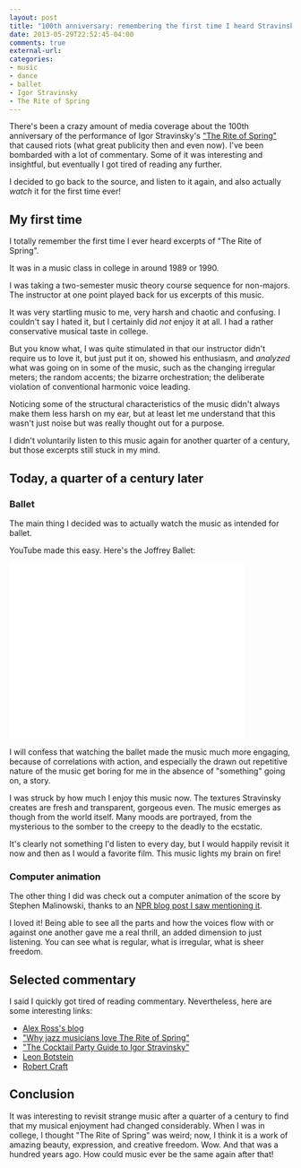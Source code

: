 ```yaml
---
layout: post
title: "100th anniversary: remembering the first time I heard Stravinsky's \"The Rite of Spring\""
date: 2013-05-29T22:52:45-04:00
comments: true
external-url: 
categories:
- music
- dance
- ballet
- Igor Stravinsky
- The Rite of Spring
---
```

There's been a crazy amount of media coverage about the 100th anniversary of the performance of Igor Stravinsky's ["The Rite of Spring"](http://en.wikipedia.org/wiki/The_Rite_of_Spring) that caused riots (what great publicity then and even now). I've been bombarded with a lot of commentary. Some of it was interesting and insightful, but eventually I got tired of reading any further.

I decided to go back to the source, and listen to it again, and also actually *watch* it for the first time ever!

<!--more-->

## My first time

I totally remember the first time I ever heard excerpts of "The Rite of Spring".

It was in a music class in college in around 1989 or 1990.

I was taking a two-semester music theory course sequence for non-majors. The instructor at one point played back for us excerpts of this music.

It was very startling music to me, very harsh and chaotic and confusing. I couldn't say I hated it, but I certainly did *not* enjoy it at all. I had a rather conservative musical taste in college.

But you know what, I was quite stimulated in that our instructor didn't require us to love it, but just put it on, showed his enthusiasm, and *analyzed* what was going on in some of the music, such as the changing irregular meters; the random accents; the bizarre orchestration; the deliberate violation of conventional harmonic voice leading.

Noticing some of the structural characteristics of the music didn't always make them less harsh on my ear, but at least let me understand that this wasn't just noise but was really thought out for a purpose.

I didn't voluntarily listen to this music again for another quarter of a century, but those excerpts still stuck in my mind.

## Today, a quarter of a century later

### Ballet

The main thing I decided was to actually watch the music as intended for ballet.

YouTube made this easy. Here's the Joffrey Ballet:

<iframe width="420" height="315" src="//www.youtube.com/embed/ewOBXph0hP4" frameborder="0" allowfullscreen></iframe>

I will confess that watching the ballet made the music much more engaging, because of correlations with action, and especially the drawn out repetitive nature of the music get boring for me in the absence of "something" going on, a story.

I was struck by how much I enjoy this music now. The textures Stravinsky creates are fresh and transparent, gorgeous even. The music emerges as though from the world itself. Many moods are portrayed, from the mysterious to the somber to the creepy to the deadly to the ecstatic.

It's clearly not something I'd listen to every day, but I would happily revisit it now and then as I would a favorite film. This music lights my brain on fire!

### Computer animation

The other thing I did was check out a computer animation of the score by Stephen Malinowski, thanks to an [NPR blog post I saw mentioning it](http://www.npr.org/blogs/deceptivecadence/2013/05/27/186461168/watch-a-mind-blowing-visualization-of-the-rite-of-spring).

I loved it! Being able to see all the parts and how the voices flow with or against one another gave me a real thrill, an added dimension to just listening. You can see what is regular, what is irregular, what is sheer freedom.

## Selected commentary

I said I quickly got tired of reading commentary. Nevertheless, here are some interesting links:

- [Alex Ross's blog](http://www.therestisnoise.com/2013/05/rite-100.html)
- ["Why jazz musicians love The Rite of Spring"](http://www.npr.org/blogs/deceptivecadence/2013/05/26/186486269/why-jazz-musicians-love-the-rite-of-spring)
- ["The Cocktail Party Guide to Igor Stravinsky"](http://www.npr.org/blogs/deceptivecadence/2013/05/24/186443524/the-cocktail-party-guide-to-igor-stravinsky)
- [Leon Botstein](http://soundcheck.wnyc.org/2013/may/14/rite-spring/)
- [Robert Craft](http://www.the-tls.co.uk/tls/public/article1275660.ece)

## Conclusion

It was interesting to revisit strange music after a quarter of a century to find that my musical enjoyment had changed considerably. When I was in college, I thought "The Rite of Spring" was weird; now, I think it is a work of amazing beauty, expression, and creative freedom. Wow. And that was a hundred years ago. How could music ever be the same again after that!
